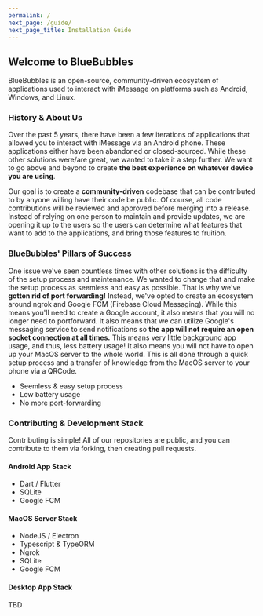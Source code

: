 ```yaml
---
permalink: /
next_page: /guide/
next_page_title: Installation Guide
---
```


## Welcome to BlueBubbles

BlueBubbles is an open-source, community-driven ecosystem of applications used to interact with iMessage on platforms such as Android, Windows, and Linux.

### History & About Us

Over the past 5 years, there have been a few iterations of applications that allowed you to interact with iMessage via an Android phone. These applications either have been abandoned or closed-sourced. While these other solutions were/are great, we wanted to take it a step further. We want to go above and beyond to create **the best experience on whatever device you are using**.

Our goal is to create a **community-driven** codebase that can be contributed to by anyone willing have their code be public. Of course, all code contributions will be reviewed and approved before merging into a release. Instead of relying on one person to maintain and provide updates, we are opening it up to the users so the users can determine what features that want to add to the applications, and bring those features to fruition.

### BlueBubbles' Pillars of Success

One issue we've seen countless times with other solutions is the difficulty of the setup process and maintenance. We wanted to change that and make the setup process as seemless and easy as possible. That is why we've **gotten rid of port forwarding!** Instead, we've opted to create an ecosystem around ngrok and Google FCM (Firebase Cloud Messaging). While this means you'll need to create a Google account, it also means that you will no longer need to portforward. It also means that we can utilize Google's messaging service to send notifications so **the app will not require an open socket connection at all times.** This means very little background app usage, and thus, less battery usage! It also means you will not have to open up your MacOS server to the whole world. This is all done through a quick setup process and a transfer of knowledge from the MacOS server to your phone via a QRCode.

* Seemless & easy setup process
* Low battery usage
* No more port-forwarding

### Contributing & Development Stack

Contributing is simple! All of our repositories are public, and you can contribute to them via forking, then creating pull requests.

#### Android App Stack

* Dart / Flutter
* SQLite
* Google FCM

#### MacOS Server Stack

* NodeJS / Electron
* Typescript & TypeORM
* Ngrok
* SQLite
* Google FCM

#### Desktop App Stack

TBD